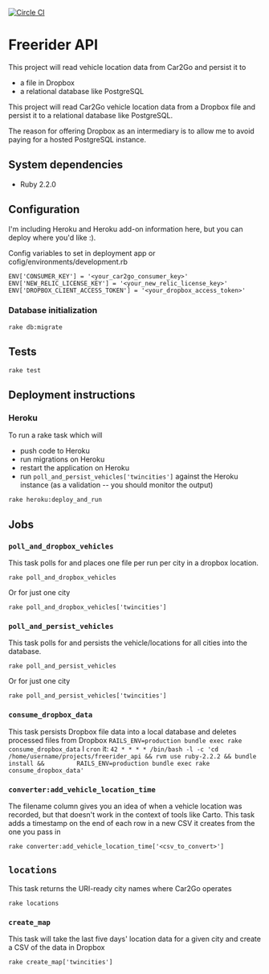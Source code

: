 [![Circle CI](https://circleci.com/gh/eebbesen/freerider_api.svg?style=shield)](https://circleci.com/gh/eebbesen/freerider_api)

# Freerider API

This project will read vehicle location data from Car2Go and persist it to
* a file in Dropbox
* a relational database like PostgreSQL

This project will read Car2Go vehicle location data from a Dropbox file and persist it to a relational database like PostgreSQL.

The reason for offering Dropbox as an intermediary is to allow me to avoid paying for a hosted PostgreSQL instance.

## System dependencies
* Ruby 2.2.0

## Configuration
I'm including Heroku and Heroku add-on information here, but you can deploy where you'd like :).

Config variables to set in deployment app or cofig/environments/development.rb

    ENV['CONSUMER_KEY'] = '<your_car2go_consumer_key>'
    ENV['NEW_RELIC_LICENSE_KEY'] = '<your_new_relic_license_key>'
    ENV['DROPBOX_CLIENT_ACCESS_TOKEN'] = '<your_dropbox_access_token>'

### Database initialization

`rake db:migrate`

## Tests

`rake test`


## Deployment instructions
### Heroku
To run a rake task which will 
* push code to Heroku 
* run migrations on Heroku 
* restart the application on Heroku 
* run `poll_and_persist_vehicles['twincities']` against the Heroku instance (as a validation -- you should monitor the output) 

`rake heroku:deploy_and_run`

## Jobs
### `poll_and_dropbox_vehicles`
This task polls for and places one file per run per city in a dropbox location.

`rake poll_and_dropbox_vehicles`

Or for just one city

`rake poll_and_dropbox_vehicles['twincities']`

### `poll_and_persist_vehicles`
This task polls for and persists the vehicle/locations for all cities into the database.

`rake poll_and_persist_vehicles`

Or for just one city

`rake poll_and_persist_vehicles['twincities']`

### `consume_dropbox_data`
This task persists Dropbox file data into a local database and deletes processed files from Dropbox
`RAILS_ENV=production bundle exec rake consume_dropbox_data`
I `cron` it:
`42 * * * * /bin/bash -l -c 'cd /home/username/projects/freerider_api && rvm use ruby-2.2.2 && bundle install &&         RAILS_ENV=production bundle exec rake consume_dropbox_data'`

### `converter:add_vehicle_location_time`
The filename column gives you an idea of when a vehicle location was recorded, but that doesn't work in the context of tools like Carto.  This task adds a timestamp on the end of each row in a new CSV it creates from the one you pass in

`rake converter:add_vehicle_location_time['<csv_to_convert>']`

## `locations`
This task returns the URI-ready city names where Car2Go operates

`rake locations`

### `create_map`
This task will take the last five days' location data for a given city and create a CSV of the data in Dropbox

`rake create_map['twincities']`
